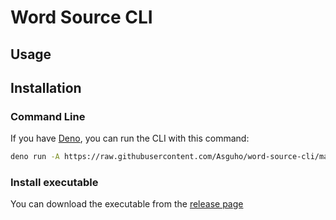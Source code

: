 # Word Source CLI

## Usage

## Installation

### Command Line

If you have [Deno](https://deno.com/), you can run the CLI with this command:

```bash
deno run -A https://raw.githubusercontent.com/Asguho/word-source-cli/main/main.js
```

### Install executable

You can download the executable from the
[release page](https://github.com/Asguho/word-source-cli/releases)
